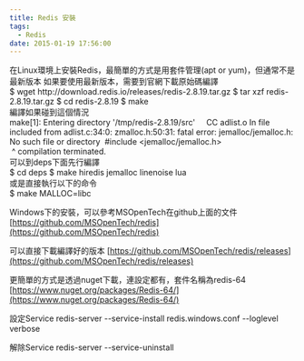 ```yaml
---
title: Redis 安裝
tags:
  - Redis
date: 2015-01-19 17:56:00
---
```


<div>在Linux環境上安裝Redis，最簡單的方式是用套件管理(apt or yum)，但通常不是最新版本
如果要使用最新版本，需要到官網下載原始碼編譯</div>$ wget http://download.redis.io/releases/redis-2.8.19.tar.gz
$ tar xzf redis-2.8.19.tar.gz
$ cd redis-2.8.19
$ make

<div>編譯如果碰到這個情況 </div>make[1]: Entering directory '/tmp/redis-2.8.19/src'
&nbsp; &nbsp; CC adlist.o
In file included from adlist.c:34:0:
zmalloc.h:50:31: fatal error: jemalloc/jemalloc.h: No such file or directory
&nbsp;#include &lt;jemalloc/jemalloc.h&gt;
&nbsp; &nbsp; &nbsp; &nbsp; &nbsp; &nbsp; &nbsp; &nbsp; &nbsp; &nbsp; &nbsp; &nbsp; &nbsp; &nbsp; &nbsp; &nbsp;^
compilation terminated.
<div>
</div><div>可以到deps下面先行編譯</div>$ cd deps
$ make hiredis jemalloc linenoise lua

<div>或是直接執行以下的命令</div>$ make MALLOC=libc

Windows下的安裝，可以參考MSOpenTech在github上面的文件
[https://github.com/MSOpenTech/redis](https://github.com/MSOpenTech/redis)

可以直接下載編譯好的版本
[https://github.com/MSOpenTech/redis/releases](https://github.com/MSOpenTech/redis/releases)

更簡單的方式是透過nuget下載，連設定都有，套件名稱為redis-64
[https://www.nuget.org/packages/Redis-64/](https://www.nuget.org/packages/Redis-64/)

設定Service
redis-server --service-install redis.windows.conf --loglevel verbose

解除Service
redis-server --service-uninstall
